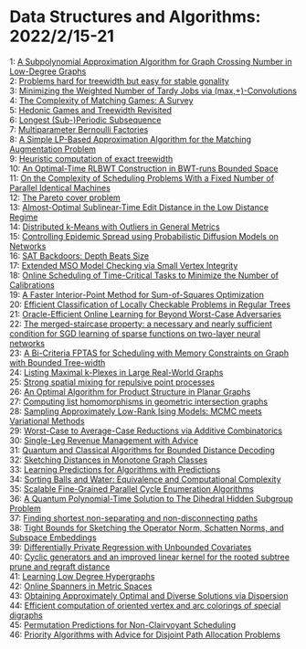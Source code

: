 # Data Structures and Algorithms: 2022/2/15-21  
1: [A Subpolynomial Approximation Algorithm for Graph Crossing Number in  Low-Degree Graphs](https://doi.org/10.48550/arXiv.2202.06827)  
2: [Problems hard for treewidth but easy for stable gonality](https://doi.org/10.48550/arXiv.2202.06838)  
3: [Minimizing the Weighted Number of Tardy Jobs via (max,+)-Convolutions](https://doi.org/10.48550/arXiv.2202.06841)  
4: [The Complexity of Matching Games: A Survey](https://doi.org/10.48550/arXiv.2202.06898)  
5: [Hedonic Games and Treewidth Revisited](https://doi.org/10.48550/arXiv.2202.06925)  
6: [Longest (Sub-)Periodic Subsequence](https://doi.org/10.48550/arXiv.2202.07189)  
7: [Multiparameter Bernoulli Factories](https://doi.org/10.48550/arXiv.2202.07216)  
8: [A Simple LP-Based Approximation Algorithm for the Matching Augmentation  Problem](https://doi.org/10.48550/arXiv.2202.07283)  
9: [Heuristic computation of exact treewidth](https://doi.org/10.48550/arXiv.2202.07793)  
10: [An Optimal-Time RLBWT Construction in BWT-runs Bounded Space](https://doi.org/10.48550/arXiv.2202.07885)  
11: [On the Complexity of Scheduling Problems With a Fixed Number of Parallel  Identical Machines](https://doi.org/10.48550/arXiv.2202.07932)  
12: [The Pareto cover problem](https://doi.org/10.48550/arXiv.2202.08035)  
13: [Almost-Optimal Sublinear-Time Edit Distance in the Low Distance Regime](https://doi.org/10.48550/arXiv.2202.08066)  
14: [Distributed k-Means with Outliers in General Metrics](https://doi.org/10.48550/arXiv.2202.08173)  
15: [Controlling Epidemic Spread using Probabilistic Diffusion Models on  Networks](https://doi.org/10.48550/arXiv.2202.08296)  
16: [SAT Backdoors: Depth Beats Size](https://doi.org/10.48550/arXiv.2202.08326)  
17: [Extended MSO Model Checking via Small Vertex Integrity](https://doi.org/10.48550/arXiv.2202.08445)  
18: [Online Scheduling of Time-Critical Tasks to Minimize the Number of  Calibrations](https://doi.org/10.48550/arXiv.2202.08482)  
19: [A Faster Interior-Point Method for Sum-of-Squares Optimization](https://doi.org/10.48550/arXiv.2202.08489)  
20: [Efficient Classification of Locally Checkable Problems in Regular Trees](https://doi.org/10.48550/arXiv.2202.08544)  
21: [Oracle-Efficient Online Learning for Beyond Worst-Case Adversaries](https://doi.org/10.48550/arXiv.2202.08549)  
22: [The merged-staircase property: a necessary and nearly sufficient  condition for SGD learning of sparse functions on two-layer neural networks](https://doi.org/10.48550/arXiv.2202.08658)  
23: [A Bi-Criteria FPTAS for Scheduling with Memory Constraints on Graph with  Bounded Tree-width](https://doi.org/10.48550/arXiv.2202.08704)  
24: [Listing Maximal k-Plexes in Large Real-World Graphs](https://doi.org/10.48550/arXiv.2202.08737)  
25: [Strong spatial mixing for repulsive point processes](https://doi.org/10.48550/arXiv.2202.08753)  
26: [An Optimal Algorithm for Product Structure in Planar Graphs](https://doi.org/10.48550/arXiv.2202.08870)  
27: [Computing list homomorphisms in geometric intersection graphs](https://doi.org/10.48550/arXiv.2202.08896)  
28: [Sampling Approximately Low-Rank Ising Models: MCMC meets Variational  Methods](https://doi.org/10.48550/arXiv.2202.08907)  
29: [Worst-Case to Average-Case Reductions via Additive Combinatorics](https://doi.org/10.48550/arXiv.2202.08996)  
30: [Single-Leg Revenue Management with Advice](https://doi.org/10.48550/arXiv.2202.10939)  
31: [Quantum and Classical Algorithms for Bounded Distance Decoding](https://doi.org/10.48550/arXiv.2203.05019)  
32: [Sketching Distances in Monotone Graph Classes](https://doi.org/10.48550/arXiv.2202.09253)  
33: [Learning Predictions for Algorithms with Predictions](https://doi.org/10.48550/arXiv.2202.09312)  
34: [Sorting Balls and Water: Equivalence and Computational Complexity](https://doi.org/10.48550/arXiv.2202.09495)  
35: [Scalable Fine-Grained Parallel Cycle Enumeration Algorithms](https://doi.org/10.48550/arXiv.2202.09685)  
36: [A Quantum Polynomial-Time Solution to The Dihedral Hidden Subgroup  Problem](https://doi.org/10.48550/arXiv.2202.09697)  
37: [Finding shortest non-separating and non-disconnecting paths](https://doi.org/10.48550/arXiv.2202.09718)  
38: [Tight Bounds for Sketching the Operator Norm, Schatten Norms, and  Subspace Embeddings](https://doi.org/10.48550/arXiv.2202.09797)  
39: [Differentially Private Regression with Unbounded Covariates](https://doi.org/10.48550/arXiv.2202.11199)  
40: [Cyclic generators and an improved linear kernel for the rooted subtree  prune and regraft distance](https://doi.org/10.48550/arXiv.2202.09904)  
41: [Learning Low Degree Hypergraphs](https://doi.org/10.48550/arXiv.2202.09989)  
42: [Online Spanners in Metric Spaces](https://doi.org/10.48550/arXiv.2202.09991)  
43: [Obtaining Approximately Optimal and Diverse Solutions via Dispersion](https://doi.org/10.48550/arXiv.2202.10028)  
44: [Efficient computation of oriented vertex and arc colorings of special  digraphs](https://doi.org/10.48550/arXiv.2202.10195)  
45: [Permutation Predictions for Non-Clairvoyant Scheduling](https://doi.org/10.48550/arXiv.2202.10199)  
46: [Priority Algorithms with Advice for Disjoint Path Allocation Problems](https://doi.org/10.48550/arXiv.2202.10254)  